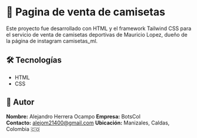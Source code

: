 # 🤖 Pagina de venta de camisetas

Este proyecto fue desarrollado con HTML y el framework Tailwind CSS para el servicio de venta de camisetas deportivas de Mauricio Lopez, dueño de la página de instagram camisetas_ml.

## 🛠️ Tecnologías

- HTML
- CSS

## 📌 Autor

**Nombre:** Alejandro Herrera Ocampo 
**Empresa:** BotsCol  
**Contacto:**  alejom21400@gmail.com
**Ubicación:** Manizales, Caldas, Colombia 🇨🇴

